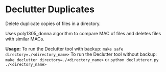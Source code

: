 # Declutter Duplicates
Delete duplicate copies of files in a directory.

Uses poly1305_donna algorithm to compare MAC of files and deletes files with similar MACs.

**Usage:**
To run the Declutter tool with backup: `make safe directory=./<directory_name>`
To run the Declutter tool without backup: `make declutter directory=./<directory_name>` or `python declutterer.py ./<directory_name>`
